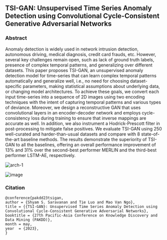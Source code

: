 ## TSI-GAN: Unsupervised Time Series Anomaly Detection using Convolutional Cycle-Consistent Generative Adversarial Networks


### Abstract

Anomaly detection is widely used in network intrusion detection, autonomous driving, medical diagnosis, credit card frauds, etc. However, several key challenges remain open, such as lack of ground truth labels, presence of complex temporal patterns, and generalizing over different datasets. This paper proposes TSI-GAN, an unsupervised anomaly detection model for time-series that can learn complex temporal patterns automatically and generalize well, i.e., no need for choosing dataset-specific parameters, making statistical assumptions about underlying data, or changing model architectures. To achieve these goals, we convert each input time-series into a sequence of 2D images using two encoding techniques with the intent of capturing temporal patterns and various types of deviance. Moreover, we design a reconstructive GAN that uses convolutional layers in an encoder-decoder network and employs cycle-consistency loss during training to ensure that inverse mappings are accurate as well. In addition, we also instrument a Hodrick-Prescott filter in post-processing to mitigate false positives. We evaluate TSI-GAN using 250 well-curated and harder-than-usual datasets and compare with 8 state-of-the-art baseline methods. The results demonstrate the superiority of TSI-GAN to all the baselines, offering an overall performance improvement of 13% and 31% over the second-best performer MERLIN and the third-best performer LSTM-AE, respectively.


![arch-1](https://github.com/user-attachments/assets/4251a6c4-2706-4a5d-9383-7c728288a346)

![image](https://github.com/user-attachments/assets/78515236-b6a6-46ef-bc1b-5b9b70a1c5d3)






### Citation

```
@conference{pakdd23tsigan,
author = {Shyam S. Saravanan and Tie Luo and Mao Van Ngo},
title = {{TSI-GAN}: Unsupervised Time Series Anomaly Detection using Convolutional Cycle-Consistent Generative Adversarial Networks},
booktitle = {27th Pacific-Asia Conference on Knowledge Discovery and Data Mining (PAKDD)},
month = may,
year  = {2023},
}

```
